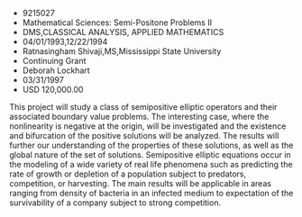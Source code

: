 
* 9215027
* Mathematical Sciences: Semi-Positone Problems II
* DMS,CLASSICAL ANALYSIS, APPLIED MATHEMATICS
* 04/01/1993,12/22/1994
* Ratnasingham Shivaji,MS,Mississippi State University
* Continuing Grant
* Deborah Lockhart
* 03/31/1997
* USD 120,000.00

This project will study a class of semipositive elliptic operators and their
associated boundary value problems. The interesting case, where the nonlinearity
is negative at the origin, will be investigated and the existence and
bifurcation of the positive solutions will be analyzed. The results will further
our understanding of the properties of these solutions, as well as the global
nature of the set of solutions. Semipositive elliptic equations occur in the
modeling of a wide variety of real life phenomena such as predicting the rate of
growth or depletion of a population subject to predators, competition, or
harvesting. The main results will be applicable in areas ranging from density of
bacteria in an infected medium to expectation of the survivability of a company
subject to strong competition.
